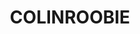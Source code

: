 ---
lastmod: '2025-04-06T06:05:20+00:00'
latitude: -34.902108
layout: suburb
longitude: 146.303599
postcode: '2700'
state: NSW
title: COLINROOBIE
url: /nsw/colinroobie/
---